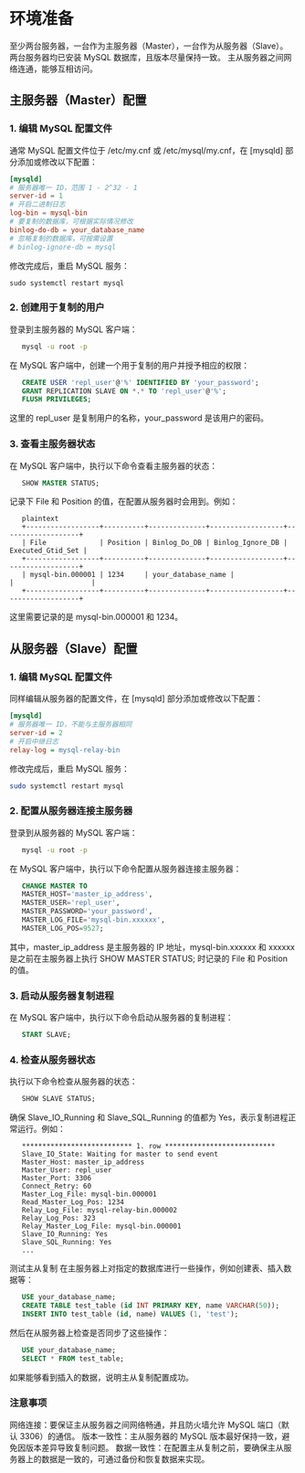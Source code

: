 # 环境准备
至少两台服务器，一台作为主服务器（Master），一台作为从服务器（Slave）。
两台服务器均已安装 MySQL 数据库，且版本尽量保持一致。
主从服务器之间网络连通，能够互相访问。
## 主服务器（Master）配置
### 1. 编辑 MySQL 配置文件
   通常 MySQL 配置文件位于 /etc/my.cnf 或 /etc/mysql/my.cnf，在 [mysqld] 部分添加或修改以下配置：
```cnf
[mysqld]
# 服务器唯一 ID，范围 1 - 2^32 - 1
server-id = 1
# 开启二进制日志
log-bin = mysql-bin
# 要复制的数据库，可根据实际情况修改
binlog-do-db = your_database_name
# 忽略复制的数据库，可按需设置
# binlog-ignore-db = mysql
```
修改完成后，重启 MySQL 服务：
```shell
sudo systemctl restart mysql
```
### 2. 创建用于复制的用户
   登录到主服务器的 MySQL 客户端：
```bash
   mysql -u root -p
```
   在 MySQL 客户端中，创建一个用于复制的用户并授予相应的权限：
```sql
   CREATE USER 'repl_user'@'%' IDENTIFIED BY 'your_password';
   GRANT REPLICATION SLAVE ON *.* TO 'repl_user'@'%';
   FLUSH PRIVILEGES;
```
   这里的 repl_user 是复制用户的名称，your_password 是该用户的密码。
### 3. 查看主服务器状态
   在 MySQL 客户端中，执行以下命令查看主服务器的状态：
```sql
   SHOW MASTER STATUS;
```
   记录下 File 和 Position 的值，在配置从服务器时会用到。例如：
```
   plaintext
   +------------------+----------+--------------+------------------+-------------------+
   | File             | Position | Binlog_Do_DB | Binlog_Ignore_DB | Executed_Gtid_Set |
   +------------------+----------+--------------+------------------+-------------------+
   | mysql-bin.000001 | 1234     | your_database_name |                  |                   |
   +------------------+----------+--------------+------------------+-------------------+
```
   这里需要记录的是 mysql-bin.000001 和 1234。
## 从服务器（Slave）配置
### 1. 编辑 MySQL 配置文件
   同样编辑从服务器的配置文件，在 [mysqld] 部分添加或修改以下配置：
```ini
[mysqld]
# 服务器唯一 ID，不能与主服务器相同
server-id = 2
# 开启中继日志
relay-log = mysql-relay-bin
```
修改完成后，重启 MySQL 服务：
```bash
sudo systemctl restart mysql
```
### 2. 配置从服务器连接主服务器
   登录到从服务器的 MySQL 客户端：
```bash
   mysql -u root -p
```
   在 MySQL 客户端中，执行以下命令配置从服务器连接主服务器：
```sql
   CHANGE MASTER TO
   MASTER_HOST='master_ip_address',
   MASTER_USER='repl_user',
   MASTER_PASSWORD='your_password',
   MASTER_LOG_FILE='mysql-bin.xxxxxx',
   MASTER_LOG_POS=9527;
```
   其中，master_ip_address 是主服务器的 IP 地址，mysql-bin.xxxxxx 和 xxxxxx 是之前在主服务器上执行 SHOW MASTER STATUS; 时记录的 File 和 Position 的值。
### 3. 启动从服务器复制进程
   在 MySQL 客户端中，执行以下命令启动从服务器的复制进程：
```sql
   START SLAVE;
```
### 4. 检查从服务器状态
   执行以下命令检查从服务器的状态：
```sql
   SHOW SLAVE STATUS;
```
   确保 Slave_IO_Running 和 Slave_SQL_Running 的值都为 Yes，表示复制进程正常运行。例如：
```plaintext
   *************************** 1. row ***************************
   Slave_IO_State: Waiting for master to send event
   Master_Host: master_ip_address
   Master_User: repl_user
   Master_Port: 3306
   Connect_Retry: 60
   Master_Log_File: mysql-bin.000001
   Read_Master_Log_Pos: 1234
   Relay_Log_File: mysql-relay-bin.000002
   Relay_Log_Pos: 323
   Relay_Master_Log_File: mysql-bin.000001
   Slave_IO_Running: Yes
   Slave_SQL_Running: Yes
   ...
```
   测试主从复制
   在主服务器上对指定的数据库进行一些操作，例如创建表、插入数据等：
```sql
   USE your_database_name;
   CREATE TABLE test_table (id INT PRIMARY KEY, name VARCHAR(50));
   INSERT INTO test_table (id, name) VALUES (1, 'test');
```
   然后在从服务器上检查是否同步了这些操作：
```sql
   USE your_database_name;
   SELECT * FROM test_table;
```
   如果能够看到插入的数据，说明主从复制配置成功。
### 注意事项
   网络连接：要保证主从服务器之间网络畅通，并且防火墙允许 MySQL 端口（默认 3306）的通信。
   版本一致性：主从服务器的 MySQL 版本最好保持一致，避免因版本差异导致复制问题。
   数据一致性：在配置主从复制之前，要确保主从服务器上的数据是一致的，可通过备份和恢复数据来实现。
